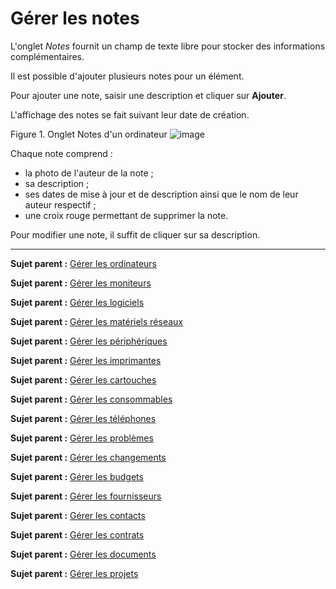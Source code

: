 Gérer les notes
===============

L'onglet *Notes* fournit un champ de texte libre pour stocker des informations complémentaires.

Il est possible d'ajouter plusieurs notes pour un élément.

Pour ajouter une note, saisir une  description et cliquer sur **Ajouter**.

L'affichage des notes se fait suivant leur date de création.

Figure 1. Onglet Notes d'un ordinateur
![image](docs/image/item_notes.png)

Chaque note comprend :

- la photo de l'auteur de la note ;
- sa description ;
- ses dates de mise à jour et de description ainsi que le nom de leur auteur respectif ;
- une croix rouge permettant de supprimer la note.

Pour modifier une note, il suffit de cliquer sur sa description.

-------
**Sujet parent :** [Gérer les ordinateurs](index.php?fr/03_Module_Parc/02_Ordinateurs/01_Gérer_les_ordinateurs.md "Les ordinateurs se gèrent depuis le menu Parc > Ordinateurs")

**Sujet parent :** [Gérer les moniteurs](index.php?fr/03_Module_Parc/03_Moniteurs.md "Les moniteurs se gèrent depuis le menu Parc > Moniteurs")

**Sujet parent :** [Gérer les logiciels](index.php?fr/03_Module_Parc/04_Logiciels/01_Logiciels.md "Les logiciels se gèrent depuis le menu Parc > Logiciel")

**Sujet parent :** [Gérer les matériels réseaux](index.php?fr/03_Module_Parc/05_Matériels_réseaux.md "Les matériels réseaux se gèrent depuis le menu Parc > Réseaux")

**Sujet parent :** [Gérer les périphériques](index.php?fr/03_Module_Parc/06_Périphériques.md "Les périphériques se gèrent depuis le menu Parc > Périphériques")

**Sujet parent :** [Gérer les imprimantes](index.php?fr/03_Module_Parc/07_Imprimantes.md "Les imprimantes se gèrent depuis le menu Parc > Imprimantes")

**Sujet parent :** [Gérer les cartouches](index.php?fr/03_Module_Parc/08_Cartouches.md "Les cartouches dans GLPI, caractéristiques et utilisation")

**Sujet parent :** [Gérer les consommables](index.php?fr/03_Module_Parc/09_Consommables.md "Les consommables se gèrent depuis le menu Parc > Consommables")

**Sujet parent :** [Gérer les téléphones](index.php?fr/03_Module_Parc/10_Téléphones.md "Les téléphones se gèrent depuis le menu Parc > Téléphones ;")

**Sujet parent :** [Gérer les problèmes](index.php?fr/04_Module_Assistance/08_Problèmes.md "Les problèmes sont gérés depuis le menu Gestion > Problèmes")

**Sujet parent :** [Gérer les changements](index.php?fr/04_Module_Assistance/09_Changements.md "Les changements sont gérés depuis le menu Gestion > Changements")

**Sujet parent :** [Gérer les budgets](index.php?fr/05_Module_Gestion/02_Budgets.md "Les budgets sont gérés depuis le menu Gestion > Budgets")

**Sujet parent :** [Gérer les fournisseurs](index.php?fr/05_Module_Gestion/03_Fournisseurs.md "Les fournisseurs sont gérés depuis le menu Gestion > Fournisseurs")

**Sujet parent :** [Gérer les contacts](index.php?fr/05_Module_Gestion/04_Contacts.md "Les contacts sont gérés depuis le menu Gestion > Contacts")

**Sujet parent :** [Gérer les contrats](index.php?fr/05_Module_Gestion/05_Contrats.md "Les contrats sont gérés depuis le menu Gestion > Contrats")

**Sujet parent :** [Gérer les documents](index.php?fr/05_Module_Gestion/06_Documents.md "Les documents sont gérés depuis le menu Gestion > Documents")

**Sujet parent :** [Gérer les projets](index.php?fr/06_Module_Outils/02_Projets/01_Projets.md "Les projets se gèrent depuis le menu Outils > Projets")
